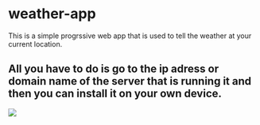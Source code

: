 # weather-app
This is a simple progrssive web app that is used to tell the weather at your current location.

All you have to do is go to the ip adress or domain name of the server that is running it and then you can install it on your own device.
---
<img src="./resources/exaxmple1.jpg">
